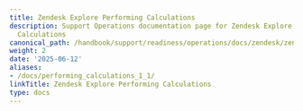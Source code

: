 ```yaml
---
title: Zendesk Explore Performing Calculations
description: Support Operations documentation page for Zendesk Explore to Perform
  Calculations
canonical_path: /handbook/support/readiness/operations/docs/zendesk/zendesk-explore/performing_calculations
weight: 2
date: '2025-06-12'
aliases:
- /docs/performing_calculations_1_1/
linkTitle: Zendesk Explore Performing Calculations
type: docs
---
```


